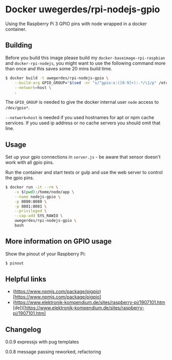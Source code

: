# Docker uwegerdes/rpi-nodejs-gpio

Using the Raspberry Pi 3 GPIO pins with node wrapped in a docker container.

## Building

Before you build this image please build my `docker-baseimage-rpi-raspbian` and `docker-rpi-nodejs`, you might want to use the following command more than once and this saves some 20 mins build time.

```bash
$ docker build -t uwegerdes/rpi-nodejs-gpio \
	--build-arg GPIO_GROUP="$(sed -nr "s/^gpio:x:([0-9]+):.*/\1/p" /etc/group)" \
	--network=host \
	.
```

The `GPIO_GROUP` is needed to give the docker internal user `node` access to `/dev/gpio*`.

`--network=host` is needed if you used hostnames for apt or npm cache services. If you used ip address or no cache servers you should omit that line.

## Usage

Set up your gpio connections in `server.js` - be aware that sensor doesn't work with all gpio pins.

Run the container and start tests or gulp and use the web server to control the gpio pins.

```bash
$ docker run -it --rm \
	-v $(pwd):/home/node/app \
	--name nodejs-gpio \
	-p 8080:8080 \
	-p 8081:8081 \
	--privileged \
	--cap-add SYS_RAWIO \
	uwegerdes/rpi-nodejs-gpio \
	bash
```

## More information on GPIO usage

Show the pinout of your Raspberry Pi:

```bash
$ pinout
```

## Helpful links

- (https://www.npmjs.com/package/pigpio)[https://www.npmjs.com/package/pigpio]
- (https://www.elektronik-kompendium.de/sites/raspberry-pi/1907101.htm [de])[https://www.elektronik-kompendium.de/sites/raspberry-pi/1907101.htm]


## Changelog

0.0.9 expressjs with pug templates

0.0.8 message passing reworked, refactoring
